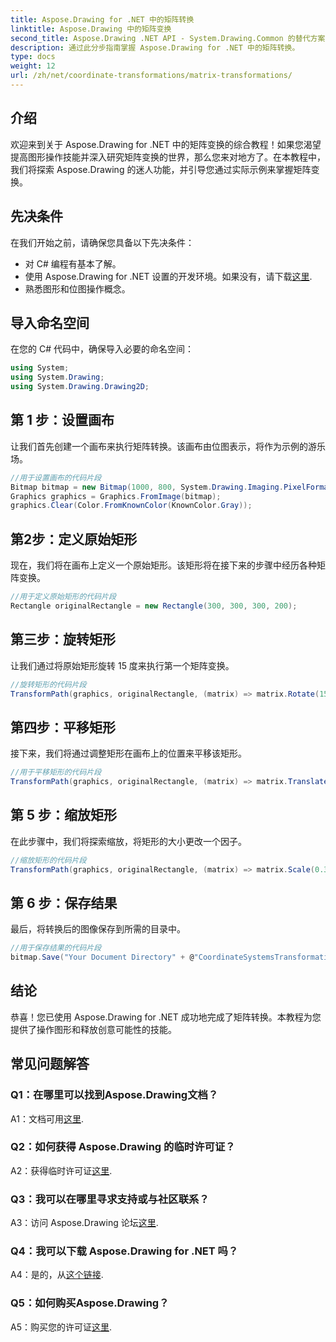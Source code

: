 ```yaml
---
title: Aspose.Drawing for .NET 中的矩阵转换
linktitle: Aspose.Drawing 中的矩阵变换
second_title: Aspose.Drawing .NET API - System.Drawing.Common 的替代方案
description: 通过此分步指南掌握 Aspose.Drawing for .NET 中的矩阵转换。
type: docs
weight: 12
url: /zh/net/coordinate-transformations/matrix-transformations/
---
```

## 介绍

欢迎来到关于 Aspose.Drawing for .NET 中的矩阵变换的综合教程！如果您渴望提高图形操作技能并深入研究矩阵变换的世界，那么您来对地方了。在本教程中，我们将探索 Aspose.Drawing 的迷人功能，并引导您通过实际示例来掌握矩阵变换。

## 先决条件

在我们开始之前，请确保您具备以下先决条件：

- 对 C# 编程有基本了解。
- 使用 Aspose.Drawing for .NET 设置的开发环境。如果没有，请下载[这里](https://releases.aspose.com/drawing/net/).
- 熟悉图形和位图操作概念。

## 导入命名空间

在您的 C# 代码中，确保导入必要的命名空间：

```csharp
using System;
using System.Drawing;
using System.Drawing.Drawing2D;
```

## 第 1 步：设置画布

让我们首先创建一个画布来执行矩阵转换。该画布由位图表示，将作为示例的游乐场。

```csharp
//用于设置画布的代码片段
Bitmap bitmap = new Bitmap(1000, 800, System.Drawing.Imaging.PixelFormat.Format32bppPArgb);
Graphics graphics = Graphics.FromImage(bitmap);
graphics.Clear(Color.FromKnownColor(KnownColor.Gray));
```

## 第2步：定义原始矩形

现在，我们将在画布上定义一个原始矩形。该矩形将在接下来的步骤中经历各种矩阵变换。

```csharp
//用于定义原始矩形的代码片段
Rectangle originalRectangle = new Rectangle(300, 300, 300, 200);
```

## 第三步：旋转矩形

让我们通过将原始矩形旋转 15 度来执行第一个矩阵变换。

```csharp
//旋转矩形的代码片段
TransformPath(graphics, originalRectangle, (matrix) => matrix.Rotate(15.0f));
```

## 第四步：平移矩形

接下来，我们将通过调整矩形在画布上的位置来平移该矩形。

```csharp
//用于平移矩形的代码片段
TransformPath(graphics, originalRectangle, (matrix) => matrix.Translate(-250, -250));
```

## 第 5 步：缩放矩形

在此步骤中，我们将探索缩放，将矩形的大小更改一个因子。

```csharp
//缩放矩形的代码片段
TransformPath(graphics, originalRectangle, (matrix) => matrix.Scale(0.3f, 0.3f));
```

## 第 6 步：保存结果

最后，将转换后的图像保存到所需的目录中。

```csharp
//用于保存结果的代码片段
bitmap.Save("Your Document Directory" + @"CoordinateSystemsTransformations\MatrixTransformations_out.png");
```

## 结论

恭喜！您已使用 Aspose.Drawing for .NET 成功地完成了矩阵转换。本教程为您提供了操作图形和释放创意可能性的技能。

## 常见问题解答

### Q1：在哪里可以找到Aspose.Drawing文档？

 A1：文档可用[这里](https://reference.aspose.com/drawing/net/).

### Q2：如何获得 Aspose.Drawing 的临时许可证？

 A2：获得临时许可证[这里](https://purchase.aspose.com/temporary-license/).

### Q3：我可以在哪里寻求支持或与社区联系？

 A3：访问 Aspose.Drawing 论坛[这里](https://forum.aspose.com/c/diagram/17).

### Q4：我可以下载 Aspose.Drawing for .NET 吗？

 A4：是的，从[这个链接](https://releases.aspose.com/drawing/net/).

### Q5：如何购买Aspose.Drawing？

 A5：购买您的许可证[这里](https://purchase.aspose.com/buy).